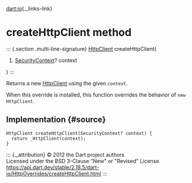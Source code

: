 [dart:io](../../dart-io/dart-io-library){._links-link}

createHttpClient method
=======================

::: {.section .multi-line-signature}
[HttpClient](../httpclient-class) createHttpClient(

1.  [SecurityContext](../securitycontext-class)? context

)
:::

Returns a new [HttpClient](../httpclient-class) using the given
`context`.

When this override is installed, this function overrides the behavior of
`new HttpClient`.

Implementation {#source}
--------------

``` {.language-dart data-language="dart"}
HttpClient createHttpClient(SecurityContext? context) {
  return _HttpClient(context);
}
```

::: {._attribution}
© 2012 the Dart project authors\
Licensed under the BSD 3-Clause \"New\" or \"Revised\" License.\
<https://api.dart.dev/stable/2.18.5/dart-io/HttpOverrides/createHttpClient.html>
:::
